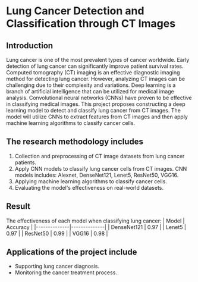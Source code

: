 # Lung Cancer Detection and Classification through CT Images
## Introduction
Lung cancer is one of the most prevalent types of cancer worldwide. Early detection of lung cancer can significantly improve patient survival rates. Computed tomography (CT) imaging is an effective diagnostic imaging method for detecting lung cancer. However, analyzing CT images can be challenging due to their complexity and variations.
Deep learning is a branch of artificial intelligence that can be utilized for medical image analysis. Convolutional neural networks (CNNs) have proven to be effective in classifying medical images.
This project proposes constructing a deep learning model to detect and classify lung cancer from CT images. The model will utilize CNNs to extract features from CT images and then apply machine learning algorithms to classify cancer cells.

## The research methodology includes
1. Collection and preprocessing of CT image datasets from lung cancer patients.
2. Apply CNN models to classify lung cancer cells from CT images. CNN models includes: Alexnet, DenseNet121, Lenet5, ResNet50, VGG16.
3. Applying machine learning algorithms to classify cancer cells.
4. Evaluating the model's effectiveness on real-world datasets.

## Result
The effectiveness of each model when classifying lung cancer:
| Model        | Accuracy  |
|--------------|--------------|
| DenseNet121  | 0.97         |
| Lenet5       | 0.97         |
| ResNet50     | 0.99         |
| VGG16        | 0.98         |


## Applications of the project include
* Supporting lung cancer diagnosis.
* Monitoring the cancer treatment process.
